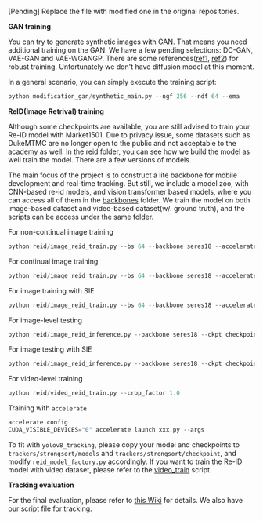 [Pending] Replace the file with modified one in the original repositories.

**GAN training**

You can try to generate synthetic images with GAN. 
That means you need additional training on the GAN. 
We have a few pending selections: DC-GAN, VAE-GAN and VAE-WGANGP. 
There are some references([ref1](https://arxiv.org/abs/1805.08318), [ref2](https://arxiv.org/abs/1802.05957)) for robust training.
Unfortunately we don't have diffusion model at this moment.

In a general scenario, you can simply execute the training script:

```python
python modification_gan/synthetic_main.py --ngf 256 --ndf 64 --ema
```

**ReID(Image Retrival) training**

Although some checkpoints are available, you are still advised to train your Re-ID model with Market1501.
Due to privacy issue, some datasets such as DukeMTMC are no longer open to the public and not acceptable to the academy as well.
In the [reid](https://github.com/SuperbTUM/real-time-ReID-tracking/tree/main/reid) folder, you can see how we build the model as well train the model. 
There are a few versions of models.

The main focus of the project is to construct a lite backbone for mobile development and real-time tracking. 
But still, we include a model zoo, with CNN-based re-id models, and vision transformer based models, where you can access all of them in the [backbones](https://github.com/SuperbTUM/real-time-person-ReID-tracking/tree/main/reid/backbones) folder.
We train the model on both image-based dataset and video-based dataset(w/. ground truth), and the scripts can be access under the same folder.

For non-continual image training
```python
python reid/image_reid_train.py --bs 64 --backbone seres18 --accelerate --center_lamda 0.0005 --instance 4 --dataset market1501 --temperature 2. --epochs 120 --epsilon 1.0
```

For continual image training
```python
python reid/image_reid_train.py --bs 64 --backbone seres18 --accelerate --center_lamda 0.0005 --instance 4 --continual --eps 0.6 --dataset market1501 --temperature 2. --epochs 120
```

For image training with SIE
```python
python reid/image_reid_train.py --bs 64 --backbone seres18 --accelerate --center_lamda 0.0005 --instance 4 --continual --eps 0.6 --dataset market1501 --sie --temperature 2. --epochs 120
```

For image-level testing 
```python
python reid/image_reid_inference.py --backbone seres18 --ckpt checkpoint/reid_model_xxx.onnx --eps 0.6 --dataset xxx
```

For image testing with SIE
```python
python reid/image_reid_inference.py --backbone seres18 --ckpt checkpoint/reid_model_xxx.onnx --eps 0.6 --dataset xxx --sie
```

For video-level training
```python
python reid/video_reid_train.py --crop_factor 1.0
```

Training with `accelerate`
```python
accelerate config
CUDA_VISIBLE_DEVICES="0" accelerate launch xxx.py --args
```

To fit with `yolov8_tracking`, please copy your model and checkpoints to `trackers/strongsort/models` and `trackers/strongsort/checkpoint`, and modify `reid_model_factory.py` accordingly.
If you want to train the Re-ID model with video dataset, please refer to the [video_train](https://github.com/SuperbTUM/real-time-person-ReID-tracking/tree/main/reid/video_reid_train.py) script.

**Tracking evaluation**

For the final evaluation, please refer to [this Wiki](https://github.com/mikel-brostrom/yolo_tracking/wiki/MOT-16-evaluation) for details. 
We also have our script file for tracking.
